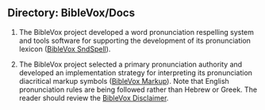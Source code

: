 ## Directory: BibleVox/Docs

1. The BibleVox project developed a word pronunciation respelling system and tools software for supporting the development of its pronunciation lexicon ([BibleVox SndSpell](./SndSpell.md)).

2. The BibleVox project selected a primary pronunciation authority and developed an implementation strategy for interpreting its pronunciation diacritical markup symbols ([BibleVox Markup](./DiacriticalMarkup.pdf)). Note that English pronunciation rules are being followed rather than Hebrew or Greek. The reader should review the [BibleVox Disclaimer](../disclaimer.md).


